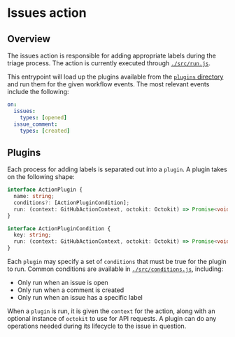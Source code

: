 # Issues action

## Overview

The issues action is responsible for adding appropriate labels during the triage
process. The action is currently executed through
[`./src/run.js`](./src/run.js).

This entrypoint will load up the plugins available from the
[`plugins` directory](./src/plugins) and run them for the given workflow events.
The most relevant events include the following:

```yml
on:
  issues:
    types: [opened]
  issue_comment:
    types: [created]
```

## Plugins

Each process for adding labels is separated out into a `plugin`. A plugin takes
on the following shape:

```ts
interface ActionPlugin {
  name: string;
  conditions?: [ActionPluginCondition];
  run: (context: GitHubActionContext, octokit: Octokit) => Promise<void>;
}

interface ActionPluginCondition {
  key: string;
  run: (context: GitHubActionContext, octokit: Octokit) => Promise<void>;
}
```

Each `plugin` may specify a set of `conditions` that must be true for the plugin
to run. Common conditions are available in
[`./src/conditions.js`](./src/conditions.js), including:

- Only run when an issue is open
- Only run when a comment is created
- Only run when an issue has a specific label

When a `plugin` is run, it is given the `context` for the action, along with an
optional instance of `octokit` to use for API requests. A plugin can do any
operations needed during its lifecycle to the issue in question.
